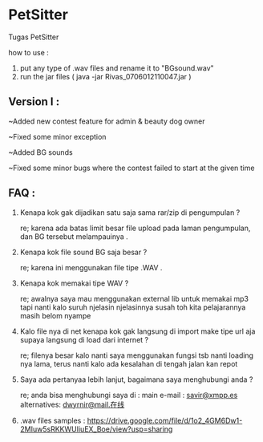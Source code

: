 # PetSitter
Tugas PetSitter

how to use :

1. put any type of .wav files and rename it to "BGsound.wav"
2. run the jar files ( java -jar Rivas_0706012110047.jar )

## Version I :
~Added new contest feature for admin & beauty dog owner

~Fixed some minor exception

~Added BG sounds

~Fixed some minor bugs where the contest failed to start at the given time

## FAQ :
1. Kenapa kok gak dijadikan satu saja sama rar/zip di pengumpulan ?
   
   re; karena ada batas limit besar file upload pada laman pengumpulan, dan BG tersebut melampauinya .
2. Kenapa kok file sound BG saja besar ?
   
   re; karena ini menggunakan file tipe .WAV .
3. Kenapa kok memakai tipe WAV ?
   
   re; awalnya saya mau menggunakan external lib untuk memakai mp3 tapi nanti kalo suruh njelasin njelasinnya susah toh kita pelajarannya masih belom nyampe
4. Kalo file nya di net kenapa kok gak langsung di import make tipe url aja supaya langsung di load dari internet ?
   
   re; filenya besar kalo nanti saya menggunakan fungsi tsb nanti loading nya lama, terus nanti kalo ada kesalahan di tengah jalan kan repot
5. Saya ada pertanyaa lebih lanjut, bagaimana saya menghubungi anda ?
   
   re; anda bisa menghubungi saya di :
       main e-mail : savir@xmpp.es
       alternatives: dwyrnir@mail.在线
6. .wav files samples : https://drive.google.com/file/d/1o2_4GM6Dw1-2MIuw5sRKKWUIiuEX_Boe/view?usp=sharing
